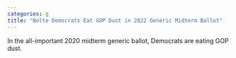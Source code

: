```yaml
---
categories: g
title: "Nolte Democrats Eat GOP Dust in 2022 Generic Midterm Ballot"
---
```

In the all-important 2020 midterm generic ballot, Democrats are eating GOP dust.